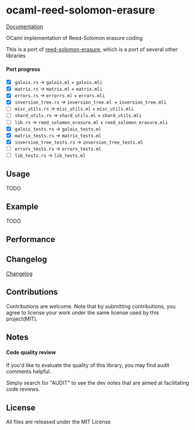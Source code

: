 # ocaml-reed-solomon-erasure
[Documentation](https://darrenldl.github.io/ocaml-reed-solomon-erasure/)

OCaml implementation of Reed-Solomon erasure coding

This is a port of [reed-solomon-erasure](https://github.com/darrenldl/reed-solomon-erasure), which is a port of several other libraries

#### Port progress
- [x] `galois.rs` -> `galois.ml` + `galois.mli`
- [x] `matrix.rs` -> `matrix.ml` + `matrix.mli`
- [x] `errors.rs` -> `errorrs.ml` + `errors.mli`
- [x] `inversion_tree.rs` -> `inversion_tree.ml `+ `inversion_tree.mli`
- [ ] `misc_utils.rs` -> `misc_utils.ml` + `misc_utils.mli`
- [ ] `shard_utils.rs` -> `shard_utils.ml` + `shard_utils.mli`
- [ ] `lib.rs` -> `reed_solomon_erasure.ml` + `reed_solomon_erasure.mli`
- [x] `galois_tests.rs` -> `galois_tests.ml`
- [x] `matrix_tests.rs` -> `matrix_tests.ml`
- [x] `inversion_tree_tests.rs` -> `inversion_tree_tests.ml`
- [ ] `errors_tests.rs` -> `errors_tests.ml`
- [ ] `lib_tests.rs` -> `lib_tests.ml`

## Usage
TODO

## Example
TODO

## Performance

## Changelog
[Changelog](CHANGELOG.md)

## Contributions
Contributions are welcome. Note that by submitting contributions, you agree to license your work under the same license used by this project(MIT).

## Notes
#### Code quality review
If you'd like to evaluate the quality of this library, you may find audit comments helpful.

Simply search for "AUDIT" to see the dev notes that are aimed at facilitating code reviews.

## License
All files are released under the MIT License

